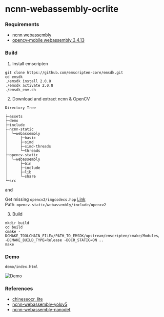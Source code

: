 # ncnn-webassembly-ocrlite

### Requirements

 - [ncnn webassembly](https://github.com/Tencent/ncnn/releases/download/20210507/ncnn-20210507-webassembly.zip)
 - [opencv-mobile webassembly 3.4.13](https://github.com/nihui/opencv-mobile/releases/)

### Build

1. Install emscripten

```
git clone https://github.com/emscripten-core/emsdk.git
cd emsdk
./emsdk install 2.0.8
./emsdk activate 2.0.8
./emsdk_env.sh
```

2. Download and extract ncnn & OpenCV

```
Directory Tree

├─assets
├─demo
├─include
├─ncnn-static
│  └─webassembly
│      ├─basic
│      ├─simd
│      ├─simd-threads
│      └─threads
├─opencv-static
│  └─webassembly
│      ├─bin
│      ├─include
│      ├─lib
│      └─share
└─src
```

and  

Get missing `opencv2/imgcodecs.hpp` [Link](https://gitee.com/benjaminwan/ocr-lite-ncnn/attach_files/573151/download/opencv-3.4.13-staticLib.7z)   
Path: `opencv-static/webassembly/include/opencv2`


3. Build

```
mkdir build
cd build
cmake -DCMAKE_TOOLCHAIN_FILE=/PATH_TO_EMSDK/upstream/emscripten/cmake/Modules/Platform/Emscripten.cmake -DCMAKE_BUILD_TYPE=Release -DOCR_STATIC=ON ..
make
```

### Demo

`demo/index.html`

![Demo](https://i.imgur.com/r05UJbi.png)

### References

 - [chineseocr_lite](https://github.com/DayBreak-u/chineseocr_lite)
 - [ncnn-webassembly-yolov5](https://github.com/nihui/ncnn-webassembly-yolov5)
 - [ncnn-webassembly-nanodet](https://github.com/nihui/ncnn-webassembly-nanodet)























